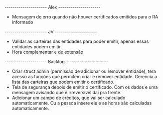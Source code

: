 --------------------- Alex ---------------------
- Mensagem de erro quando não houver certificados emitidos para o RA informado




--------------------- JV ---------------------
- Validar as carteiras das entidades para poder emitir, apenas essas entidades podem emitir
- Hora complementar e de extensão




--------------------- Backlog ---------------------
- Criar struct admin (permissão de adicionar ou remover entidade), tera acesso as funções que permitem criar e remover entidade. Gerencia a lista das carteiras que podem emitir o certificado.
- Tela de segurança depois de emitir o certificado. Com os dados e uma mensagem avisando que é irreversível dai pra frente.
- Adicionar um campo de créditos, que vai ser calculado automaticamente. Ou a pessoa insere ele e as horas são calculadas automaticamente.
